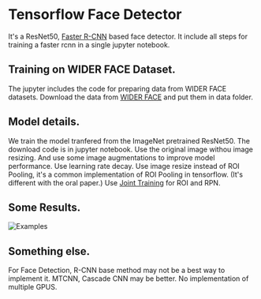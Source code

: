 # Tensorflow Face Detector
It's a ResNet50, [Faster R-CNN](https://arxiv.org/abs/1506.01497) based face detector. It include all steps for training a faster rcnn in a single jupyter notebook.

## Training on WIDER FACE Dataset.
The jupyter includes the code for preparing data from WIDER FACE datasets. Download the data from [WIDER FACE](http://mmlab.ie.cuhk.edu.hk/projects/WIDERFace/) and put them in data folder.

## Model details.
We train the model tranfered from the ImageNet pretrained ResNet50. The download code is in jupyter notebook.
Use the original image withou image resizing. And use some image augmentations to improve model performance.
Use learning rate decay. Use image resize instead of ROI Pooling, it's a common implementation of ROI Pooling in tensorflow. (It's different with the oral paper.)
Use [Joint Training](https://www.dropbox.com/s/xtr4yd4i5e0vw8g/iccv15_tutorial_training_rbg.pdf?dl=0) for ROI and RPN.

## Some Results.
![Examples](https://github.com/Novelfor/FaceDetector_tf/blob/master/imgs/example.png)

## Something else.
For Face Detection, R-CNN base method may not be a best way to implement it. MTCNN, Cascade CNN may be better.
No implementation of multiple GPUS. 
